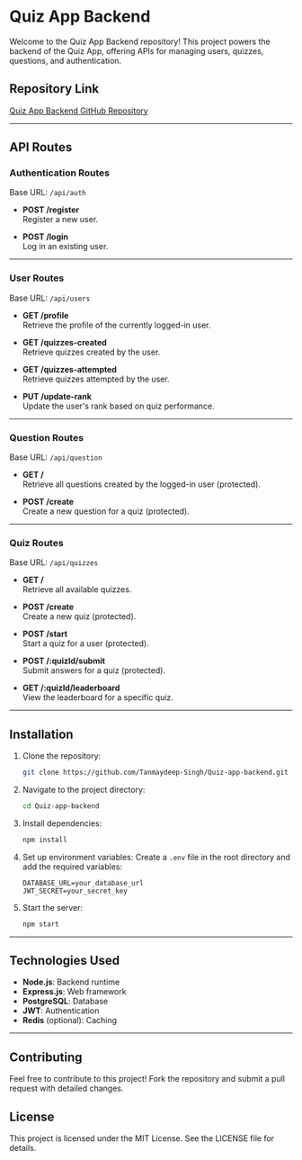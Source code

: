 # Quiz App Backend

Welcome to the Quiz App Backend repository! This project powers the backend of the Quiz App, offering APIs for managing users, quizzes, questions, and authentication.

## Repository Link

[Quiz App Backend GitHub Repository](https://github.com/Tanmaydeep-Singh/Quiz-app-backend)

---

## API Routes

### **Authentication Routes**

Base URL: `/api/auth`

- **POST /register**  
  Register a new user.

- **POST /login**  
  Log in an existing user.

---

### **User Routes**

Base URL: `/api/users`

- **GET /profile**  
  Retrieve the profile of the currently logged-in user.

- **GET /quizzes-created**  
  Retrieve quizzes created by the user.

- **GET /quizzes-attempted**  
  Retrieve quizzes attempted by the user.

- **PUT /update-rank**  
  Update the user's rank based on quiz performance.

---

### **Question Routes**

Base URL: `/api/question`

- **GET /**  
  Retrieve all questions created by the logged-in user (protected).

- **POST /create**  
  Create a new question for a quiz (protected).

---

### **Quiz Routes**

Base URL: `/api/quizzes`

- **GET /**  
  Retrieve all available quizzes.

- **POST /create**  
  Create a new quiz (protected).

- **POST /start**  
  Start a quiz for a user (protected).

- **POST /:quizId/submit**  
  Submit answers for a quiz (protected).

- **GET /:quizId/leaderboard**  
  View the leaderboard for a specific quiz.

---

## Installation

1. Clone the repository:
   ```bash
   git clone https://github.com/Tanmaydeep-Singh/Quiz-app-backend.git
   ```

2. Navigate to the project directory:
   ```bash
   cd Quiz-app-backend
   ```

3. Install dependencies:
   ```bash
   npm install
   ```

4. Set up environment variables:
   Create a `.env` file in the root directory and add the required variables:
   ```env
   DATABASE_URL=your_database_url
   JWT_SECRET=your_secret_key
   ```

5. Start the server:
   ```bash
   npm start
   ```

---

## Technologies Used

- **Node.js**: Backend runtime
- **Express.js**: Web framework
- **PostgreSQL**: Database
- **JWT**: Authentication
- **Redis** (optional): Caching

---

## Contributing

Feel free to contribute to this project! Fork the repository and submit a pull request with detailed changes.

## License

This project is licensed under the MIT License. See the LICENSE file for details.


